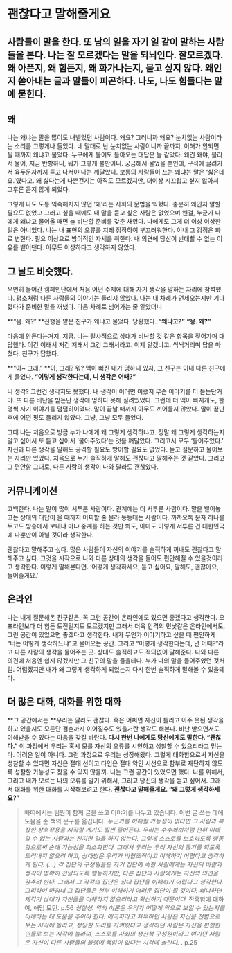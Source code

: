 
# 괜찮다고 말해줄게요

## 사람들이 말을 한다. 또 남의 일을 자기 일 같이 말하는 사람들을 본다. 나는 잘 모르겠다는 말을 되뇌인다. 잘모르겠다. 왜 아픈지, 왜 힘든지, 왜 화가나는지, 묻고 싶지 않다. 왜인지 쏟아내는 글과 말들이 피곤하다. 나도, 나도 힘들다는 말에 묻힌다.

## 왜

나는 왜냐는 말을 많이도 내뱉었던 사람이다. 왜요? 그러니까 왜요? 눈치없는 사람이라는 소리를 그렇게나 들었다. 네 말대로 난 눈치없는 사람이니까 끝까지, 이해가 안되면 될 때까지 왜냐고 물었다. 누구에게 물어도 돌아오는 대답은 늘 같았다. 왜긴 왜야, 몰라서 물어, 지금 반항하니, 뭐가 그렇게 불만이니. 궁금해서 물었을 뿐인데, 구석에 끌려가서 육두문자까지 듣고 나서야 나는 깨달았다. 보통의 사람들이 쓰는 왜냐는 말은 ‘싫은데요.’였다고. 왜 싫다는게 나쁜건지는 아직도 모르겠지만, 더이상 시끄럽고 싶지 않아서 그후론 묻지 않게 되었다.

그렇게 나도 도통 익숙해지지 않던 ‘왜’라는 사회의 문법을 익혔다. 충분히 왜인지 말할 필요도 없었고 그러고 싶을 때에도 내 말을 듣고 싶은 사람은 없었으며 왠걸, 누군가 나에게 왜냐고 물어올 때면 늘 비난할 준비를 갖춘 채였다. 나에게도 그게 더 이상 이상한 일은 아니었다. 나는 내 표현의 오류를 지레 짐작하여 부끄러워한다. 이내 그 감정은 화로 변한다. 필요 이상으로 방어적인 자세를 취한다. 내 의견에 당신이 반대할 수 없는 이유를 뱉어댄다. 아무도 이상하다고 생각하지 않았다.

## 그 날도 비슷했다.

우연히 들어간 캠페인단에서 처음 어떤 주제에 대해 자기 생각을 말하는 자리에 참석했다. 평소처럼 다른 사람들의 이야기는 들리지 않았다. 나는 내 차례가 언제오는지만 기다렸다가 준비한 말을 꺼냈다. 다음 차례로 넘어가는 줄 알았더니

**“음. 왜?”
**진행을 맡은 친구가 왜냐고 물었다. 당황했다. **“왜냐고?”**
**“응. 왜?”**

마음에 안든다는거지, 지금. 나는 필사적으로 상대가 비난할 것 같은 항목을 짚어가며 대답했다. 이건 이래서 저건 저래서 그건 그래서라고. 이제 알겠냐고. 씩씩거리며 답을 마쳤다. 친구가 답했다.

**“아~ 그래.”
**아, 그래? 뭐? 맥이 빠진 내가 멍하니 있자, 그 친구는 이내 다른 친구에게 물었다. 
**“이렇게 생각한다는데, 니 생각은 어때?”**

니 생각? 그런건 생각지도 못했다. 내 생각이 이러면 이랬지 무슨 이야기를 더 듣는단거야. 또 다른 비난을 받는단 생각에 멍하다 못해 질려있었다. 그런데 더 맥이 빠지게도, 한 명씩 자기 이야기를 덤덤히이었다. 말이 끝날 때까지 아무도 끼어들지 않았다. 말이 끝난 후에 어떤 평도 들리지 않았다. 그냥, 그냥 모두 들었다.

그때 나는 처음으로 방금 누가 나에게 왜 그렇게 생각하냐고. 정말 왜 그렇게 생각하는지 알고 싶어서 또 듣고 싶어서 ‘물어주었다’는 것을 깨달았다. 그리고서 모두 ‘들어주었다.’ 자신과 다른 생각을 말해도 공격할 필요도 방어할 필요도 없었다. 듣고 질문하고 물어보는 자리만 있었다. 처음으로 누가 솔직하게 말해도 괜찮다고 말해주는 것 같았다. 그리고 그 편안함 그대로, 다른 사람의 생각이 나와 달라도 괜찮았다.

## 커뮤니케이션

고백한다. 나는 말이 많이 서투른 사람이다. 관계에는 더 서투른 사람이다. 말을 뱉어놓고는 상대의 대답이 올 때까지 어찌할 줄 몰라 동동대는 사람이다. 까까오톡 문자 하나를 두고도 방송에서 보내냐 마냐 중계를 하는 것만 봐도, 아마도 이렇게 서투른 건 대한민국에 나뿐만이 아닐 것이라 생각한다.

괜찮다고 말해주고 싶다. 많은 사람들이 자신의 이야기를 솔직하게 꺼내도 괜찮다고 말해주고 싶다. 그것을 시작으로 나와 다른 상대의 생각을 들어도 편안해질 수 있을것이라고 생각한다. 이렇게 말해본다면. ‘어떻게 생각하세요, 듣고 싶어요, 말해도, 괜찮아요, 들어줄게요.’

## 온라인

나는 내게 질문해온 친구같은, 꼭 그런 공간이 온라인에도 있으면 좋겠다고 생각한다. 오프라인보다 더 힘든 도전일지도 모르겠지만 그래서 더욱 인격의 민낯같은 온라인에서도, 그런 공간이 있었으면 좋겠다고 생각한다. 
내가 무언가 이야기하고 싶을 때 편안하게 “너는 어떻게 생각하느냐”고 물어오는 공간. 그리고 “이렇게 생각한다는데, 넌 어때?”라고 다른 사람의 생각을 물어주는 곳. 상대도 솔직하고도 적의없이 말해준다. 나와 다른 의견에 처음엔 쉽지 않겠지만 그 친구의 말을 들을테다. 누가 나의 말을 들어주었던 것처럼. 어렵겠지만 내가 왜 그렇게 생각하게 되었는지 다시 한번 솔직하게 말해볼 수 있을테다.

## 더 많은 대화, 대화를 위한 대화

**그 공간에서는 **우리는 달라도 괜찮다. 혹은 어쩌면 자신이 틀리고 아주 못된 생각을 하고 있을지도 모른단 겸손까지 이어질수도 있을거란 생각도 해본다. 비난 받으면서도 이해받을 수 있다는 마음을 갖길 바란다. **다시 한번 나에게도 당신에게도 말한다. “괜찮다.”** 이 과정에서 우리는 혹시 모를 자신의 오류를 시인하고 성찰할 수 있으리라고 믿는다. 어려운 일이 아니다. 그런 과정으로 우리는 성장해왔다. 그렇게 대화함으로써 자신을 성찰할 수 있다면 자신은 절대 선이고 타인은 절대 악인 시선으로 함부로 재단하지 않도록 성찰할 가능성도 찾을 수 있지 않을까. 나는 그런 공간이 있었으면 했다. 나를 위해서, 그리고 내가 모르는 나의 오류를 알기 위해서, 그리고 당신의 생각을 듣고 싶어서. 그래서 대화를 위한 대화를 시작해보려고 한다. **괜찮다고 말해줄게요. “왜 그렇게 생각하세요?”**
> 빠띠에서는 팀원이 함께 글을 쓰고 이야기를 나누고 있습니다. 이번 글 쓰는 데에 도움을 준 책의 문구를 옮깁니다.
> *누군가를 이해할 가능성이 없다면 그 사람과 복잡한 상호작용을 시작할 계기도 훨씬 줄어든다. 우리는 수수께끼처럼 전혀 이해할 수 없는 사람과는 진지한 일을 하지 않는다. 그렇게 스스로를 보호하도록 행동함으로써 손해 가능성을 최소화한다. 그래서 우리는 우리 자신의 동기를 되도록 드러내지 않으려 하고, 상대방은 우리가 비협조적이고 이해하기 어렵다고 생각하게 된다. (…) 각 집단의 구성원들은 자기 집단에 속한 사람에게는 자신의 바람과 생각이 명확히 전달되도록 행동하지만, 다른 집단의 사람에게는 자신의 의견을 감추려 한다. 그래서 그 각각의 집단은 상대 집단을 이해하기 어렵다고 생각한다. 그리하여 마침내 그 집단들은 전부 이해하기 어려운 집단이 될 것이다. 왜냐하면 제각기 상대가 자신들을 이해하지 않으리라고 확신하기 때문이다.*
> 잔혹함에 대하여, 애덤 모턴. p.56
> *성찰성. 
악의 이론은 우리가 어떻게 악으로 보일 수 있는지를 이해하는 데 도움을 주어야 한다. 애국자라고 자부하던 사람은 자신을 전범으로 보는 시각에 놀라고, 정당한 도리를 지켜왔다고 생각하던 사람은 자신을 편협한 인물로 보는 시각에 놀라며, 스스로를 사회의 생산적 구성원이라고 여기던 사람은 자신이 다른 사람들의 불행에 책임이 있다는 시각에 놀란다.*
> . p.25